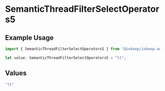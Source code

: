 # SemanticThreadFilterSelectOperators5

## Example Usage

```typescript
import { SemanticThreadFilterSelectOperators5 } from "@inkeep/inkeep-analytics/models/components";

let value: SemanticThreadFilterSelectOperators5 = "lt";
```

## Values

```typescript
"lt"
```